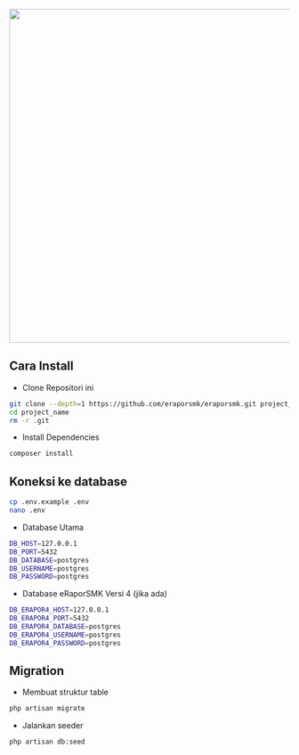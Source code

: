 <p align="center"><img src="http://portal.erapor-smk.net/logo3.png" width="600"></p>

## Cara Install

- Clone Repositori ini
```bash
git clone --depth=1 https://github.com/eraporsmk/eraporsmk.git project_name
cd project_name
rm -r .git
```
- Install Dependencies
```bash
composer install
```

## Koneksi ke database
```bash
cp .env.example .env
nano .env
```

- Database Utama
```bash
DB_HOST=127.0.0.1
DB_PORT=5432
DB_DATABASE=postgres
DB_USERNAME=postgres
DB_PASSWORD=postgres
```

- Database eRaporSMK Versi 4 (jika ada)
```bash
DB_ERAPOR4_HOST=127.0.0.1
DB_ERAPOR4_PORT=5432
DB_ERAPOR4_DATABASE=postgres
DB_ERAPOR4_USERNAME=postgres
DB_ERAPOR4_PASSWORD=postgres
```

## Migration
- Membuat struktur table
```bash
php artisan migrate
```

- Jalankan seeder
```bash
php artisan db:seed
```